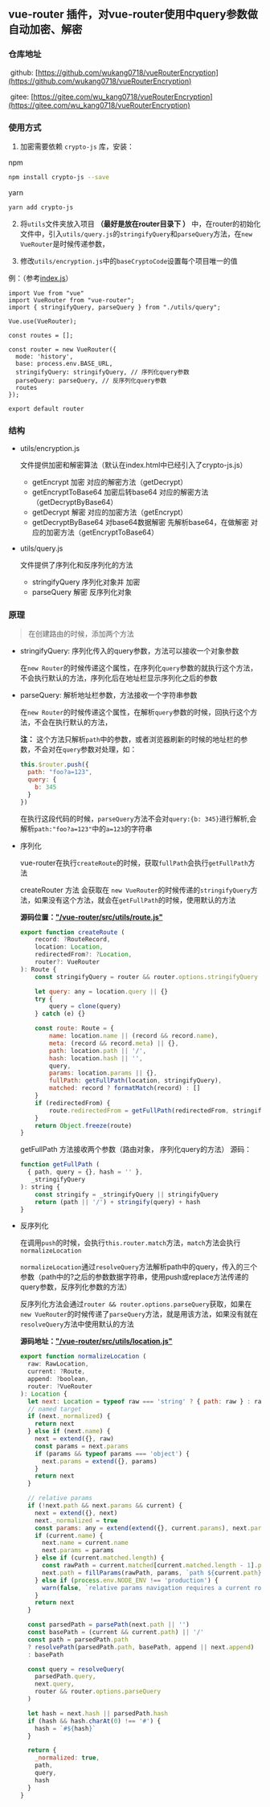 ## vue-router 插件，对vue-router使用中query参数做自动加密、解密

### 仓库地址

​	github: [https://github.com/wukang0718/vueRouterEncryption](https://github.com/wukang0718/vueRouterEncryption)

​	gitee: [https://gitee.com/wu_kang0718/vueRouterEncryption](https://gitee.com/wu_kang0718/vueRouterEncryption)

### 使用方式

1. 加密需要依赖 `crypto-js` 库，安装：

npm

```bash
npm install crypto-js --save
```

yarn

```bash
yarn add crypto-js
```

2. 将`utils`文件夹放入项目 **（最好是放在router目录下 ）** 中，在router的初始化文件中，引入`utils/query.js`的`stringifyQuery`和`parseQuery`方法，在`new VueRouter`是时候传递参数，

3. 修改`utils/encryption.js`中的`baseCryptoCode`设置每个项目唯一的值

例：（参考[index.js](https://github.com/wukang0718/vueRouterEncryption/blob/master/index.js)）

```
import Vue from "vue"
import VueRouter from "vue-router";
import { stringifyQuery, parseQuery } from "./utils/query";

Vue.use(VueRouter);

const routes = [];

const router = new VueRouter({
  mode: 'history',
  base: process.env.BASE_URL,
  stringifyQuery: stringifyQuery, // 序列化query参数
  parseQuery: parseQuery, // 反序列化query参数
  routes
});

export default router
```

### 结构

- utils/encryption.js

  文件提供加密和解密算法（默认在index.html中已经引入了crypto-js.js）

  - getEncrypt 加密 对应的解密方法（getDecrypt）
  - getEncryptToBase64 加密后转base64 对应的解密方法（getDecryptByBase64）
  - getDecrypt 解密 对应的加密方法（getEncrypt）
  - getDecryptByBase64 对base64数据解密 先解析base64，在做解密 对应的加密方法（getEncryptToBase64）

- utils/query.js

  文件提供了序列化和反序列化的方法

  - stringifyQuery 序列化对象并 加密
  - parseQuery 解密 反序列化对象

### 原理

> 在创建路由的时候，添加两个方法

- stringifyQuery: 序列化传入的query参数，方法可以接收一个对象参数

  在`new Router`的时候传递这个属性，在序列化`query`参数的就执行这个方法，不会执行默认的方法，序列化后在地址栏显示序列化之后的参数

- parseQuery: 解析地址栏参数，方法接收一个字符串参数

  在`new Router`的时候传递这个属性，在解析`query`参数的时候，回执行这个方法，不会在执行默认的方法，

  **注：** 这个方法只解析`path`中的参数，或者浏览器刷新的时候的地址栏的参数，不会对在`query`参数对处理，如：

  ```javascript
  this.$router.push({
    path: "foo?a=123",
    query: {
      b: 345
    }
  })
  ```

  在执行这段代码的时候，`parseQuery`方法不会对`query:{b: 345}`进行解析,会解析`path:"foo?a=123"`中的`a=123`的字符串

- 序列化

  vue-router在执行`createRoute`的时候，获取`fullPath`会执行`getFullPath`方法

  createRouter 方法 会获取在 `new VueRouter`的时候传递的`stringifyQuery`方法，如果没有这个方法，就会在`getFullPath`的时候，使用默认的方法

  **源码位置：["/vue-router/src/utils/route.js"](https://github.com/vuejs/vue-router/blob/dev/src/util/route.js)**

  ```javascript
  export function createRoute (
      record: ?RouteRecord,
      location: Location,
      redirectedFrom?: ?Location,
      router?: VueRouter
  ): Route {
      const stringifyQuery = router && router.options.stringifyQuery
  
      let query: any = location.query || {}
      try {
          query = clone(query)
      } catch (e) {}
  
      const route: Route = {
          name: location.name || (record && record.name),
          meta: (record && record.meta) || {},
          path: location.path || '/',
          hash: location.hash || '',
          query,
          params: location.params || {},
          fullPath: getFullPath(location, stringifyQuery),
          matched: record ? formatMatch(record) : []
      }
      if (redirectedFrom) {
          route.redirectedFrom = getFullPath(redirectedFrom, stringifyQuery)
      }
      return Object.freeze(route)
  }
  ```

  getFullPath 方法接收两个参数（路由对象， 序列化query的方法） 源码：

  ```javascript
  function getFullPath (
  	{ path, query = {}, hash = '' },
     _stringifyQuery
  ): string {
      const stringify = _stringifyQuery || stringifyQuery
      return (path || '/') + stringify(query) + hash
  }
  ```

- 反序列化

  在调用`push`的时候，会执行`this.router.match`方法，`match`方法会执行`normalizeLocation`

  `normalizeLocation`通过`resolveQuery`方法解析path中的query，传入的三个参数（path中的?之后的参数数据字符串，使用push或replace方法传递的query参数，反序列化参数的方法）

  反序列化方法会通过`router && router.options.parseQuery`获取，如果在`new VueRouter`的时候传递了`parseQuery`方法，就是用该方法，如果没有就在`resolveQuery`方法中使用默认的方法

  **源码地址：["/vue-router/src/utils/location.js"](https://github.com/vuejs/vue-router/blob/dev/src/util/location.js)**

  ```javascript
  export function normalizeLocation (
    raw: RawLocation,
    current: ?Route,
    append: ?boolean,
    router: ?VueRouter
  ): Location {
    let next: Location = typeof raw === 'string' ? { path: raw } : raw
    // named target
    if (next._normalized) {
      return next
    } else if (next.name) {
      next = extend({}, raw)
      const params = next.params
      if (params && typeof params === 'object') {
        next.params = extend({}, params)
      }
      return next
    }
  
    // relative params
    if (!next.path && next.params && current) {
      next = extend({}, next)
      next._normalized = true
      const params: any = extend(extend({}, current.params), next.params)
      if (current.name) {
        next.name = current.name
        next.params = params
      } else if (current.matched.length) {
        const rawPath = current.matched[current.matched.length - 1].path
        next.path = fillParams(rawPath, params, `path ${current.path}`)
      } else if (process.env.NODE_ENV !== 'production') {
        warn(false, `relative params navigation requires a current route.`)
      }
      return next
    }
  
    const parsedPath = parsePath(next.path || '')
    const basePath = (current && current.path) || '/'
    const path = parsedPath.path
    ? resolvePath(parsedPath.path, basePath, append || next.append)
    : basePath
  
    const query = resolveQuery(
      parsedPath.query,
      next.query,
      router && router.options.parseQuery
    )
  
    let hash = next.hash || parsedPath.hash
    if (hash && hash.charAt(0) !== '#') {
      hash = `#${hash}`
    }
  
    return {
      _normalized: true,
      path,
      query,
      hash
    }
  }
  ```

